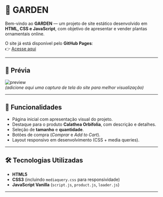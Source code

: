 # 🌱 GARDEN

Bem-vindo ao **GARDEN** — um projeto de site estático desenvolvido em **HTML, CSS e JavaScript**, com objetivo de apresentar e vender plantas ornamentais online.  

O site já está disponível pelo **GitHub Pages**:  
👉 [Acesse aqui](https://iuripedroso.github.io/GARDEN/)

---

## 📸 Prévia

![preview](./imgs/preview.png)  
*(adicione aqui uma captura de tela do site para melhor visualização)*

---

## 🚀 Funcionalidades

- Página inicial com apresentação visual do projeto.  
- Destaque para o produto **Calathea Orbifolia**, com descrição e detalhes.  
- Seleção de **tamanho** e **quantidade**.  
- Botões de compra (*Comprar* e *Add to Cart*).  
- Layout responsivo em desenvolvimento (CSS + media queries).  

---

## 🛠️ Tecnologias Utilizadas

- **HTML5**
- **CSS3** (incluindo `mediaquery.css` para responsividade)
- **JavaScript Vanilla** (`script.js`, `product.js`, `loader.js`)

---

